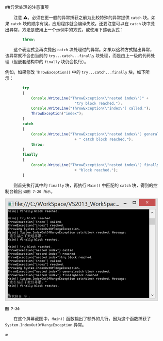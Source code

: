 ##异常处理的注意事项

&emsp;&emsp;注意 ⚠️，必须在更一般的异常捕获之前为比较特殊的异常提供 `catch`  块。如果 `catch` 块的顺序有误，应用程序就会编译失败。还要注意可以在 `catch` 块中抛出异常，方法是使用上一个示例中的方式，或使用下述表达式：

```javascript
        throw;
```

&emsp;&emsp;这个表达式会再次抛出 `catch` 块处理过的异常。如果以这种方式抛出异常，该异常就不会由当前的 `try...catch...finally` 块处理，而是由上一级的代码处理（但嵌套结构中的 `finally` 块仍会执行）。

例如，如果修改 `ThrowException()` 中的 `try...catch...finally` 块，如下所示：

```javascript
        try
        {
            Console.WriteLine("ThrowException(\"nested index\")" + 
                                "try block reached.");
            Console.WriteLine("ThrowException(\"index\") called.");
            ThrowException("index");
        }
        catch
        {
            Console.WriteLine("ThrowException(\"nested index\") general"
                                + " catch block reached.");
            throw;
        }
        finally
        {
            Console.WriteLine("ThrowException(\"nested index\") finally"
                                + "block reached.");
        }
```

&emsp;&emsp;则首先执行其中的 `finally` 块，再执行 `Main()` 中匹配的 `catch` 块，得到的控制台输出 `如图 7-20 所示`。

![图 7-20](/assets/7-20.png)

**`图 7-20`**

&emsp;&emsp;在这个屏幕截图中，`Main()` 函数输出了额外的几行，因为这个函数捕获了 `System.IndexOutOfRangeException` 异常。



🔚